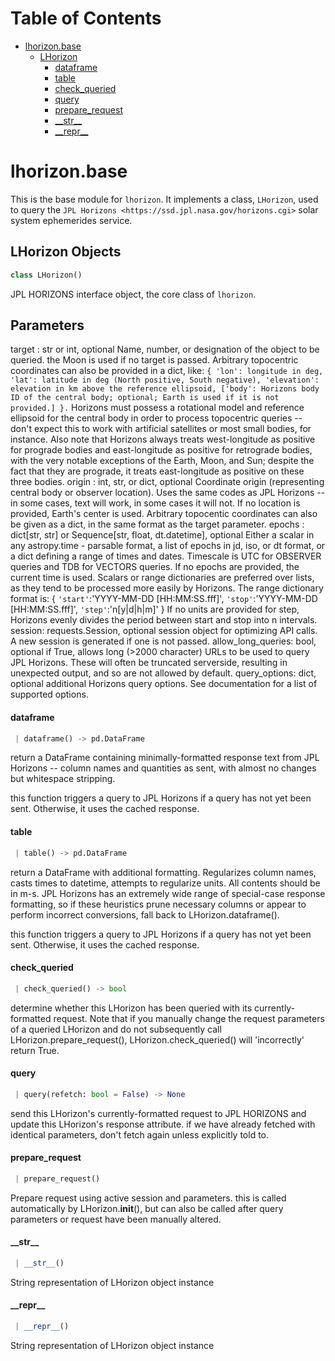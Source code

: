 # Table of Contents

* [lhorizon.base](#lhorizon.base)
  * [LHorizon](#lhorizon.base.LHorizon)
    * [dataframe](#lhorizon.base.LHorizon.dataframe)
    * [table](#lhorizon.base.LHorizon.table)
    * [check\_queried](#lhorizon.base.LHorizon.check_queried)
    * [query](#lhorizon.base.LHorizon.query)
    * [prepare\_request](#lhorizon.base.LHorizon.prepare_request)
    * [\_\_str\_\_](#lhorizon.base.LHorizon.__str__)
    * [\_\_repr\_\_](#lhorizon.base.LHorizon.__repr__)

<a name="lhorizon.base"></a>
# lhorizon.base

This is the base module for `lhorizon`. It implements a class, `LHorizon`,
used to query the `JPL Horizons <https://ssd.jpl.nasa.gov/horizons.cgi>`
solar system ephemerides service.

<a name="lhorizon.base.LHorizon"></a>
## LHorizon Objects

```python
class LHorizon()
```

JPL HORIZONS interface object, the core class of `lhorizon`.

Parameters
----------
target : str or int, optional
    Name, number, or designation of the object to be queried. the Moon
    is used if no target is passed. Arbitrary topocentric coordinates
    can also be provided in a dict, like:
    ```
    {
        'lon': longitude in deg,
        'lat': latitude in deg (North positive, South negative),
        'elevation': elevation in km above the reference ellipsoid,
        ['body': Horizons body ID of the central body; optional;
        Earth is used if it is not provided.]
    }.
    ```
    Horizons must possess a rotational model and reference ellipsoid
    for the central body in order to process topocentric queries --
    don't expect this to work with artificial satellites or most small
    bodies, for instance.  Also note that Horizons always treats
    west-longitude as positive for prograde bodies and east-longitude
    as positive for retrograde bodies, with the very notable
    exceptions of the Earth, Moon, and Sun; despite the fact that they
    are prograde, it treats east-longitude as positive on these three
    bodies.
origin : int, str, or dict, optional
    Coordinate origin (representing central body or observer location).
    Uses the same codes as JPL Horizons -- in some cases, text will
    work, in some cases it will not. If no location is provided,
    Earth's center is used. Arbitrary topocentic coordinates can also
    be given as a dict, in the same format as the target parameter.
epochs : dict[str, str] or Sequence[str, float, dt.datetime], optional
    Either a scalar in any astropy.time - parsable format,
    a list of epochs in jd, iso, or dt format, or a dict
    defining a range of times and dates. Timescale is UTC for OBSERVER
    queries and TDB for VECTORS queries. If no epochs are provided,
    the current time is used. Scalars or range dictionaries are
    preferred over lists, as they tend to be processed more easily by
    Horizons. The range dictionary format is:
    {
        ``'start'``:'YYYY-MM-DD [HH:MM:SS.fff]',
        ``'stop'``:'YYYY-MM-DD [HH:MM:SS.fff]',
        ``'step'``:'n[y|d|h|m]'
    }
    If no units are provided for step, Horizons evenly divides the
    period between start and stop into n intervals.
session: requests.Session, optional
    session object for optimizing API calls. A new session is generated
    if one is not passed.
allow_long_queries: bool, optional
    if True, allows long (>2000 character) URLs to be used to query
    JPL Horizons. These will often be truncated serverside, resulting
    in unexpected output, and so are not allowed by default.
query_options: dict, optional
    additional Horizons query options. See documentation for a list of
    supported options.

<a name="lhorizon.base.LHorizon.dataframe"></a>
#### dataframe

```python
 | dataframe() -> pd.DataFrame
```

return a DataFrame containing minimally-formatted response text from
JPL Horizons -- column names and quantities as sent, with almost no
changes but whitespace stripping.

this function triggers a query to JPL Horizons if a query has not yet
been sent. Otherwise, it uses the cached response.

<a name="lhorizon.base.LHorizon.table"></a>
#### table

```python
 | table() -> pd.DataFrame
```

return a DataFrame with additional formatting. Regularizes column
names, casts times to datetime, attempts to regularize units. All
contents should be in m-s. JPL Horizons has an extremely wide range of
special-case response formatting, so if these heuristics prune
necessary columns or appear to perform incorrect conversions, fall
back to LHorizon.dataframe().

this function triggers a query to JPL Horizons if a query has not yet
been sent. Otherwise, it uses the cached response.

<a name="lhorizon.base.LHorizon.check_queried"></a>
#### check\_queried

```python
 | check_queried() -> bool
```

determine whether this LHorizon has been queried with its currently-
formatted request. Note that if you manually change the request
parameters of a queried LHorizon and do not subsequently call
LHorizon.prepare_request(), LHorizon.check_queried() will
'incorrectly' return True.

<a name="lhorizon.base.LHorizon.query"></a>
#### query

```python
 | query(refetch: bool = False) -> None
```

send this LHorizon's currently-formatted request to JPL HORIZONS and
update this LHorizon's response attribute. if we have already fetched
with identical parameters, don't fetch again unless explicitly told to.

<a name="lhorizon.base.LHorizon.prepare_request"></a>
#### prepare\_request

```python
 | prepare_request()
```

Prepare request using active session and parameters. this is called
automatically by LHorizon.__init__(), but can also be called after
query parameters or request have been manually altered.

<a name="lhorizon.base.LHorizon.__str__"></a>
#### \_\_str\_\_

```python
 | __str__()
```

String representation of LHorizon object instance

<a name="lhorizon.base.LHorizon.__repr__"></a>
#### \_\_repr\_\_

```python
 | __repr__()
```

String representation of LHorizon object instance

